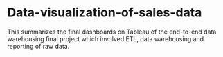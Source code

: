 # Data-visualization-of-sales-data
This summarizes the final dashboards on Tableau of the end-to-end data warehousing final project which involved ETL, data warehousing and reporting of raw data.
